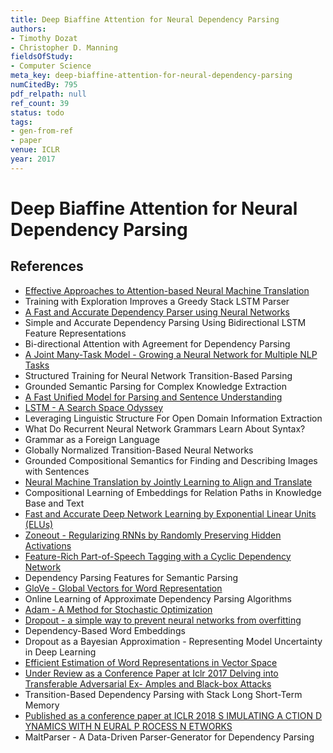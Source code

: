 ```yaml
---
title: Deep Biaffine Attention for Neural Dependency Parsing
authors:
- Timothy Dozat
- Christopher D. Manning
fieldsOfStudy:
- Computer Science
meta_key: deep-biaffine-attention-for-neural-dependency-parsing
numCitedBy: 795
pdf_relpath: null
ref_count: 39
status: todo
tags:
- gen-from-ref
- paper
venue: ICLR
year: 2017
---
```


# Deep Biaffine Attention for Neural Dependency Parsing

## References

- [Effective Approaches to Attention-based Neural Machine Translation](./effective-approaches-to-attention-based-neural-machine-translation.md)
- Training with Exploration Improves a Greedy Stack LSTM Parser
- [A Fast and Accurate Dependency Parser using Neural Networks](./a-fast-and-accurate-dependency-parser-using-neural-networks.md)
- Simple and Accurate Dependency Parsing Using Bidirectional LSTM Feature Representations
- Bi-directional Attention with Agreement for Dependency Parsing
- [A Joint Many-Task Model - Growing a Neural Network for Multiple NLP Tasks](./a-joint-many-task-model-growing-a-neural-network-for-multiple-nlp-tasks.md)
- Structured Training for Neural Network Transition-Based Parsing
- Grounded Semantic Parsing for Complex Knowledge Extraction
- [A Fast Unified Model for Parsing and Sentence Understanding](./a-fast-unified-model-for-parsing-and-sentence-understanding.md)
- [LSTM - A Search Space Odyssey](./lstm-a-search-space-odyssey.md)
- Leveraging Linguistic Structure For Open Domain Information Extraction
- What Do Recurrent Neural Network Grammars Learn About Syntax?
- Grammar as a Foreign Language
- Globally Normalized Transition-Based Neural Networks
- Grounded Compositional Semantics for Finding and Describing Images with Sentences
- [Neural Machine Translation by Jointly Learning to Align and Translate](./neural-machine-translation-by-jointly-learning-to-align-and-translate.md)
- Compositional Learning of Embeddings for Relation Paths in Knowledge Base and Text
- [Fast and Accurate Deep Network Learning by Exponential Linear Units (ELUs)](./fast-and-accurate-deep-network-learning-by-exponential-linear-units-elus.md)
- [Zoneout - Regularizing RNNs by Randomly Preserving Hidden Activations](./zoneout-regularizing-rnns-by-randomly-preserving-hidden-activations.md)
- [Feature-Rich Part-of-Speech Tagging with a Cyclic Dependency Network](./feature-rich-part-of-speech-tagging-with-a-cyclic-dependency-network.md)
- Dependency Parsing Features for Semantic Parsing
- [GloVe - Global Vectors for Word Representation](./glove-global-vectors-for-word-representation.md)
- Online Learning of Approximate Dependency Parsing Algorithms
- [Adam - A Method for Stochastic Optimization](./adam-a-method-for-stochastic-optimization.md)
- [Dropout - a simple way to prevent neural networks from overfitting](./dropout-a-simple-way-to-prevent-neural-networks-from-overfitting.md)
- Dependency-Based Word Embeddings
- Dropout as a Bayesian Approximation - Representing Model Uncertainty in Deep Learning
- [Efficient Estimation of Word Representations in Vector Space](./efficient-estimation-of-word-representations-in-vector-space.md)
- [Under Review as a Conference Paper at Iclr 2017 Delving into Transferable Adversarial Ex- Amples and Black-box Attacks](./under-review-as-a-conference-paper-at-iclr-2017-delving-into-transferable-adversarial-ex-amples-and-black-box-attacks.md)
- Transition-Based Dependency Parsing with Stack Long Short-Term Memory
- [Published as a conference paper at ICLR 2018 S IMULATING A CTION D YNAMICS WITH N EURAL P ROCESS N ETWORKS](./published-as-a-conference-paper-at-iclr-2018-s-imulating-a-ction-d-ynamics-with-n-eural-p-rocess-n-etworks.md)
- MaltParser - A Data-Driven Parser-Generator for Dependency Parsing
